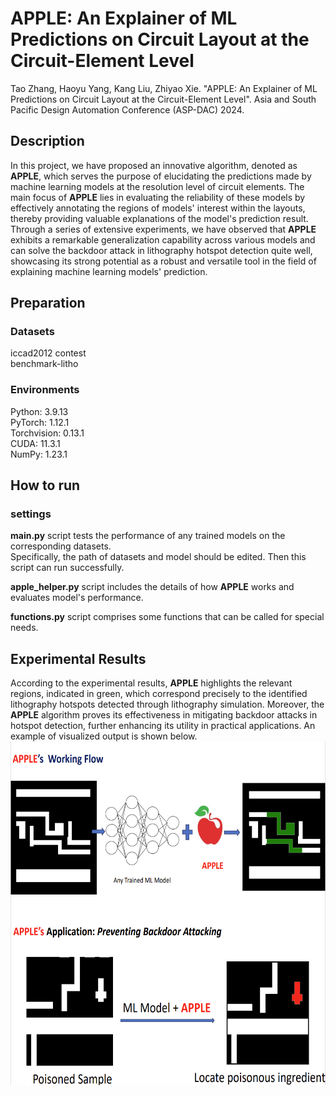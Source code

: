 # APPLE: An Explainer of ML Predictions on Circuit Layout at the Circuit-Element Level
Tao Zhang, Haoyu Yang, Kang Liu, Zhiyao Xie. "APPLE: An Explainer of ML Predictions on Circuit Layout at the Circuit-Element Level". Asia and South Pacific Design Automation Conference (ASP-DAC) 2024.
## Description  
In this project, we have proposed an innovative algorithm, denoted as **APPLE**, which serves the purpose of elucidating the predictions made by machine learning models at the resolution level of circuit elements. The main focus of **APPLE** lies in evaluating the reliability of these models by effectively annotating the regions of models' interest within the layouts, thereby providing valuable explanations of the model's prediction result. Through a series of extensive experiments, we have observed that **APPLE** exhibits a remarkable generalization capability across various models and can solve the backdoor attack in lithography hotspot detection quite well, showcasing its strong potential as a robust and versatile tool in the field of explaining machine learning models' prediction.
## Preparation
### Datasets
iccad2012 contest  
benchmark-litho

### Environments
Python: 3.9.13  
PyTorch: 1.12.1  
Torchvision: 0.13.1  
CUDA: 11.3.1  
NumPy: 1.23.1  
## How to run
### settings
**main.py** script tests the performance of any trained models on the corresponding datasets.  
Specifically, the path of datasets and model should be edited. Then this script can run successfully.  

**apple_helper.py** script includes the details of how **APPLE** works and evaluates model's performance.    

**functions.py** script comprises some functions that can be called for special needs.

## Experimental Results
According to the experimental results, **APPLE** highlights the relevant regions, indicated in green, which correspond precisely to the identified lithography hotspots detected through lithography simulation. Moreover, the **APPLE** algorithm proves its effectiveness in mitigating backdoor attacks in hotspot detection, further enhancing its utility in practical applications. An example of visualized output is shown below.  
<img src="utils/applegit.png" alt="Image" width="650" height="550">
